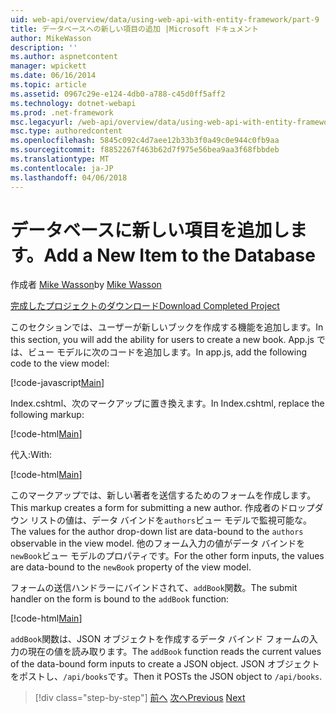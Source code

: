 ```yaml
---
uid: web-api/overview/data/using-web-api-with-entity-framework/part-9
title: データベースへの新しい項目の追加 |Microsoft ドキュメント
author: MikeWasson
description: ''
ms.author: aspnetcontent
manager: wpickett
ms.date: 06/16/2014
ms.topic: article
ms.assetid: 0967c29e-e124-4db0-a788-c45d0ff5aff2
ms.technology: dotnet-webapi
ms.prod: .net-framework
msc.legacyurl: /web-api/overview/data/using-web-api-with-entity-framework/part-9
msc.type: authoredcontent
ms.openlocfilehash: 5845c092c4d7aee12b33b3f0a49c0e944c0fb9aa
ms.sourcegitcommit: f8852267f463b62d7f975e56bea9aa3f68fbbdeb
ms.translationtype: MT
ms.contentlocale: ja-JP
ms.lasthandoff: 04/06/2018
---
```

<a name="add-a-new-item-to-the-database"></a><span data-ttu-id="ed42d-102">データベースに新しい項目を追加します。</span><span class="sxs-lookup"><span data-stu-id="ed42d-102">Add a New Item to the Database</span></span>
====================
<span data-ttu-id="ed42d-103">作成者 [Mike Wasson](https://github.com/MikeWasson)</span><span class="sxs-lookup"><span data-stu-id="ed42d-103">by [Mike Wasson](https://github.com/MikeWasson)</span></span>

[<span data-ttu-id="ed42d-104">完成したプロジェクトのダウンロード</span><span class="sxs-lookup"><span data-stu-id="ed42d-104">Download Completed Project</span></span>](https://github.com/MikeWasson/BookService)

<span data-ttu-id="ed42d-105">このセクションでは、ユーザーが新しいブックを作成する機能を追加します。</span><span class="sxs-lookup"><span data-stu-id="ed42d-105">In this section, you will add the ability for users to create a new book.</span></span> <span data-ttu-id="ed42d-106">App.js では、ビュー モデルに次のコードを追加します。</span><span class="sxs-lookup"><span data-stu-id="ed42d-106">In app.js, add the following code to the view model:</span></span>

[!code-javascript[Main](part-9/samples/sample1.js)]

<span data-ttu-id="ed42d-107">Index.cshtml、次のマークアップに置き換えます。</span><span class="sxs-lookup"><span data-stu-id="ed42d-107">In Index.cshtml, replace the following markup:</span></span>

[!code-html[Main](part-9/samples/sample2.html)]

<span data-ttu-id="ed42d-108">代入:</span><span class="sxs-lookup"><span data-stu-id="ed42d-108">With:</span></span>

[!code-html[Main](part-9/samples/sample3.html)]

<span data-ttu-id="ed42d-109">このマークアップでは、新しい著者を送信するためのフォームを作成します。</span><span class="sxs-lookup"><span data-stu-id="ed42d-109">This markup creates a form for submitting a new author.</span></span> <span data-ttu-id="ed42d-110">作成者のドロップダウン リストの値は、データ バインドを`authors`ビュー モデルで監視可能な。</span><span class="sxs-lookup"><span data-stu-id="ed42d-110">The values for the author drop-down list are data-bound to the `authors` observable in the view model.</span></span> <span data-ttu-id="ed42d-111">他のフォーム入力の値がデータ バインドを`newBook`ビュー モデルのプロパティです。</span><span class="sxs-lookup"><span data-stu-id="ed42d-111">For the other form inputs, the values are data-bound to the `newBook` property of the view model.</span></span>

<span data-ttu-id="ed42d-112">フォームの送信ハンドラーにバインドされて、`addBook`関数。</span><span class="sxs-lookup"><span data-stu-id="ed42d-112">The submit handler on the form is bound to the `addBook` function:</span></span>

[!code-html[Main](part-9/samples/sample4.html)]

<span data-ttu-id="ed42d-113">`addBook`関数は、JSON オブジェクトを作成するデータ バインド フォームの入力の現在の値を読み取ります。</span><span class="sxs-lookup"><span data-stu-id="ed42d-113">The `addBook` function reads the current values of the data-bound form inputs to create a JSON object.</span></span> <span data-ttu-id="ed42d-114">JSON オブジェクトをポストし、`/api/books`です。</span><span class="sxs-lookup"><span data-stu-id="ed42d-114">Then it POSTs the JSON object to `/api/books`.</span></span>

> [!div class="step-by-step"]
> <span data-ttu-id="ed42d-115">[前へ](part-8.md)
> [次へ](part-10.md)</span><span class="sxs-lookup"><span data-stu-id="ed42d-115">[Previous](part-8.md)
[Next](part-10.md)</span></span>
